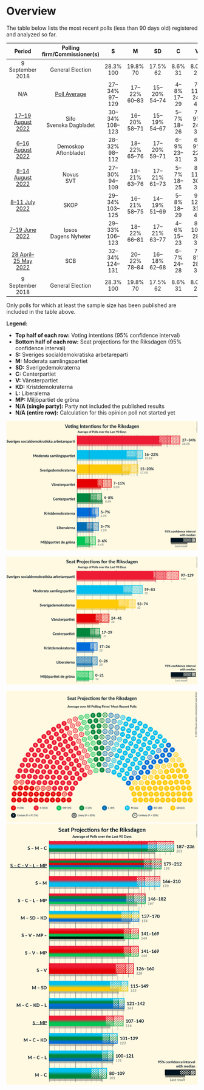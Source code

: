 # Overview

The table below lists the most recent polls (less than 90 days old) registered and analyzed so far.

| Period     | Polling firm/Commissioner(s) | S | M | SD | C | V | KD | L | MP |
|:----------:|:----------------------------:|:--:|:--:|:--:|:--:|:--:|:--:|:--:|:--:|
| 9 September 2018 | General Election | 28.3% <br> 100 | 19.8% <br> 70 | 17.5% <br> 62 | 8.6% <br> 31 | 8.0% <br> 28 | 6.3% <br> 22 | 5.5% <br> 20 | 4.4% <br> 16 |
| N/A | [Poll Average](average.html) | 27–34% <br> 97–129 | 17–22% <br> 60–83 | 15–20% <br> 54–74 | 4–8% <br> 17–29 | 7–11% <br> 24–41 | 5–7% <br> 17–26 | 3–7% <br> 0–26 | 3–6% <br> 0–21 |
| [17–19 August 2022](2022-08-19-Sifo.html) | Sifo <br> Svenska Dagbladet | 30–34% <br> 108–123 | 16–20% <br> 58–71 | 15–19% <br> 54–67 | 5–7% <br> 18–26 | 7–9% <br> 24–33 | 5–7% <br> 18–26 | 5–7% <br> 16–24 | 4–6% <br> 15–22 |
| [6–16 August 2022](2022-08-16-Demoskop.html) | Demoskop <br> Aftonbladet | 28–32% <br> 98–112 | 18–22% <br> 65–76 | 17–20% <br> 59–71 | 6–9% <br> 23–31 | 6–9% <br> 22–30 | 5–7% <br> 17–24 | 4–6% <br> 14–21 | 4–6% <br> 15–22 |
| [8–14 August 2022](2022-08-14-Novus.html) | Novus <br> SVT | 27–30% <br> 94–109 | 18–21% <br> 63–76 | 17–21% <br> 61–73 | 5–7% <br> 18–25 | 8–11% <br> 30–39 | 5–7% <br> 17–24 | 5–7% <br> 18–25 | 4–5% <br> 0–19 |
| [8–11 July 2022](2022-07-11-SKOP.html) | SKOP | 29–34% <br> 103–125 | 16–21% <br> 58–75 | 14–19% <br> 51–69 | 5–8% <br> 18–29 | 9–12% <br> 31–45 | 4–7% <br> 16–27 | 5–8% <br> 17–28 | 3–5% <br> 0–17 |
| [7–19 June 2022](2022-06-19-Ipsos.html) | Ipsos <br> Dagens Nyheter | 29–33% <br> 106–123 | 18–22% <br> 66–81 | 17–21% <br> 63–77 | 4–6% <br> 15–23 | 8–10% <br> 28–39 | 5–7% <br> 18–26 | 4–6% <br> 15–23 | 2–4% <br> 0 |
| [28 April–25 May 2022](2022-05-25-SCB.html) | SCB | 32–34% <br> 124–131 | 20–22% <br> 78–84 | 16–18% <br> 62–68 | 6–7% <br> 24–28 | 7–8% <br> 28–32 | 5–6% <br> 18–22 | 3–4% <br> 0 | 3–4% <br> 0 |
| 9 September 2018 | General Election | 28.3% <br> 100 | 19.8% <br> 70 | 17.5% <br> 62 | 8.6% <br> 31 | 8.0% <br> 28 | 6.3% <br> 22 | 5.5% <br> 20 | 4.4% <br> 16 |

Only polls for which at least the sample size has been published are included in the table above.

**Legend:**
+ **Top half of each row:** Voting intentions (95% confidence interval)
+ **Bottom half of each row:** Seat projections for the Riksdagen (95% confidence interval)
+ **S:** Sveriges socialdemokratiska arbetareparti
+ **M:** Moderata samlingspartiet
+ **SD:** Sverigedemokraterna
+ **C:** Centerpartiet
+ **V:** Vänsterpartiet
+ **KD:** Kristdemokraterna
+ **L:** Liberalerna
+ **MP:** Miljöpartiet de gröna
+ **N/A (single party):** Party not included the published results
+ **N/A (entire row):** Calculation for this opinion poll not started yet


![Graph with voting intentions not yet produced](average.png "Voting Intentions")

![Graph with seats not yet produced](average-seats.png "Seats")

![Graph with seating plan not yet produced](average-seating-plan.png "Seating Plan")
![Graph with coalitions seats not yet produced](average-coalitions-seats.png "Coalitions Seats")
